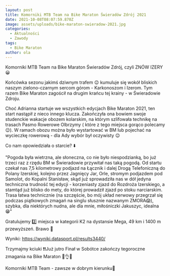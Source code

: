 ```yaml
---
layout: post
title: Komorniki MTB Team na Bike Maraton Świeradów Zdrój 2021
date: 2021-10-08T08:07:59.870Z
image: assets/uploads/bike-maraton-swieradow-2021.jpg
categories:
  - Aktualności
  - Zawody
tags:
  - Bike Maraton
author: ola
---
```

Komorniki MTB Team na Bike Maraton Świeradów Zdrój, czyli ZNÓW IZERY 😀

Końcówka sezonu jakimś dziwnym trafem 😉 kumuluje się wokół bliskich naszym zielono-czarnym sercom górom - Karkonoszom i Izerom. Tym razem Bike Maraton zagościł na drugim krańcu tej krainy - w Świeradowie Zdroju.

Choć Adrianna startuje we wszystkich edycjach Bike Maraton 2021, ten start nastąpił z nieco innego klucza. Zakończyła ona bowiem swoje studenckie wakacje obozem kolarskim, na którym szlifowała technikę na trasach Pasmo Rowerowe Olbrzymy ( które z tego miejsca gorąco polecamy 😉). W ramach obozu można było wystartować w BM lub pojechać na wycieczkę rowerową - dla Ady wybór był oczywisty 😉

Co nam opowiedziała o starcie? ⬇️

"Pogoda była wietrzna, ale słoneczna, co nie było niespodzianką, bo już trzeci raz z rzędu BM w Świeradowie przywitał nas taką pogodą. Od startu czekał nas 7,5 kilometrowy podjazd na Łącznik i dalej Drogą Telefoniczną do Polany Izerskiej, kolejno przez Jagnięcy Jar, Orle, stromym podjazdem pod Samolot, do Kopalni Stanisław, skąd już sprowadziła nas w dół jedyna techniczna trudność tej edycji - korzeniasty zjazd do Rozdroża Izerskiego, a stamtąd już blisko do mety, do której prowadził zjazd po stoku narciarskim. Trasa łatwa technicznie (na szczęście, bo mój układ nerwowy przegrzał się podczas piątkowych zmagań na singlu słusznie nazwanym ZMORA😱), szybka, dla niektórych nudna, ale dla mnie, miłośniczki Jakuszyc, idealna 😁"

Gratulujemy 2️⃣ miejsca w kategorii K2 na dystansie Mega, 49 km i 1400 m przewyższeń. Brawo 👏

Wyniki: <https://wyniki.datasport.pl/results3440/>

Trzymajmy kciuki ❗❗Już jutro Finał w Sobótce zakończy tegoroczne zmagania na Bike Maraton 🤞👌💪

Komorniki MTB Team - zawsze w dobrym kierunku🙂